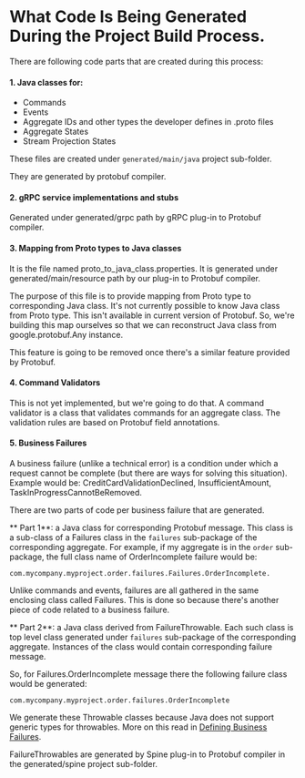 # What Code Is Being Generated During the Project Build Process.


There are following code parts that are created during this process:


#### 1. Java classes for:

 
* Commands
* Events
* Aggregate IDs and other types the developer defines in .proto files
* Aggregate States
* Stream Projection States

These files are created under `generated/main/java` project sub-folder.

They are generated by protobuf compiler.

#### 2. gRPC service implementations and stubs
Generated under generated/grpc path by gRPC plug-in to Protobuf compiler.

#### 3. Mapping from Proto types to Java classes

It is the file named proto_to_java_class.properties.
It is generated under generated/main/resource path by our plug-in to Protobuf compiler.

The purpose of this file is to provide mapping from Proto type to corresponding Java class. It's not currently possible to know Java class from Proto type. This isn't available in current version of Protobuf. So, we're building this map ourselves so that we can reconstruct Java class from google.protobuf.Any instance.

This feature is going to be removed once there's a similar feature provided by Protobuf.

#### 4. Command Validators
This is not yet implemented, but we're going to do that. A command validator is a class that validates commands for an aggregate class. The validation rules are based on Protobuf field annotations.

#### 5. Business Failures
A business failure (unlike a technical error) is a condition under which a request cannot be complete (but there are ways for solving this situation). Example would be: CreditCardValidationDeclined, InsufficientAmount, TaskInProgressCannotBeRemoved.

There are two parts of code per business failure that are generated.

** Part 1**: a Java class for corresponding Protobuf message. This class is a sub-class of a Failures class in the `failures` sub-package of the corresponding aggregate. For example, if my aggregate is in the `order` sub-package, the full class name of OrderIncomplete failure would be:

    com.mycompany.myproject.order.failures.Failures.OrderIncomplete.

Unlike commands and events, failures are all gathered in the same enclosing class called Failures. This is done so because there's another piece of code related to a business failure.

** Part 2**: a Java class derived from FailureThrowable.
Each such class is top level class generated under `failures` sub-package of the corresponding aggregate. Instances of the class would contain corresponding failure message.

So, for Failures.OrderIncomplete message there the following failure class would be generated:

    com.mycompany.myproject.order.failures.OrderIncomplete

We generate these Throwable classes because Java does not support generic types for throwables. More on this read in [Defining Business Failures](/java/defining_business_failures.md).

FailureThrowables are generated by Spine plug-in to Protobuf compiler in the generated/spine project sub-folder.

